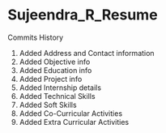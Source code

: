 # Sujeendra_R_Resume
Commits History
1. Added Address and Contact information 
2. Added Objective info
3. Added Education info
4. Added Project info
5. Added Internship details
6. Added Technical Skills
7. Added Soft Skills
8. Added Co-Curricular Activities
9. Added Extra Curricular Activities

